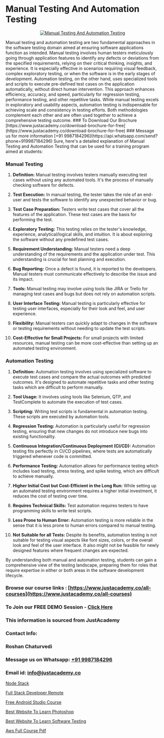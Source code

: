 # Manual Testing And Automation Testing

<p align="center">
  <a href="https://justacademy.co/program-detail/software-testing">
    <img src="https://justacademy.co/storage2/program_images/1704700438.webp" alt="Manual Testing And Automation Testing">
  </a>
</p>
Manual testing and automation testing are two fundamental approaches in the software testing domain aimed at ensuring software applications function as intended. Manual testing involves human testers meticulously going through application features to identify any defects or deviations from the specified requirements, relying on their critical thinking, insights, and experience. It is especially effective in scenarios requiring visual feedback, complex exploratory testing, or when the software is in the early stages of development. Automation testing, on the other hand, uses specialized tools and scripts to execute pre-defined test cases on the application automatically, without direct human intervention. This approach enhances efficiency, accuracy, and speed, particularly for regression testing, performance testing, and other repetitive tasks. While manual testing excels in exploratory and usability aspects, automation testing is indispensable for achieving scale and consistency in testing efforts. Both methodologies complement each other and are often used together to achieve a comprehensive testing outcome.
### To Download Our Brochure [https://www.justacademy.co/download-brochure-for-free](https://www.justacademy.co/download-brochure-for-free)
### Message us for more information [+91 9987184296](https://api.whatsapp.com/send?phone=919987184296)
Sure, here's a detailed explanation of Manual Testing and Automation Testing that can be used for a training program aimed at students:

### Manual Testing

1) **Definition:** Manual testing involves testers manually executing test cases without using any automated tools. It's the process of manually checking software for defects.

2) **Test Execution:** In manual testing, the tester takes the role of an end-user and tests the software to identify any unexpected behavior or bug.

3) **Test Case Preparation:** Testers write test cases that cover all the features of the application. These test cases are the basis for performing the test.

4) **Exploratory Testing:** This testing relies on the tester's knowledge, experience, analytical/logical skills, and intuition. It is about exploring the software without any predefined test cases.

5) **Requirement Understanding:** Manual testers need a deep understanding of the requirements and the application under test. This understanding is crucial for test planning and execution.

6) **Bug Reporting:** Once a defect is found, it is reported to the developers. Manual testers must communicate effectively to describe the issue and its impact.

7) **Tools:** Manual testing may involve using tools like JIRA or Trello for managing test cases and bugs but does not rely on automation scripts.

8) **User Interface Testing:** Manual testing is particularly effective for testing user interfaces, especially for their look and feel, and user experience.

9) **Flexibility:** Manual testers can quickly adapt to changes in the software or testing requirements without needing to update the test scripts.

10) **Cost-Effective for Small Projects:** For small projects with limited resources, manual testing can be more cost-effective than setting up an automated testing environment.

### Automation Testing

1) **Definition:** Automation testing involves using specialized software to execute test cases and compare the actual outcomes with predicted outcomes. It's designed to automate repetitive tasks and other testing tasks which are difficult to perform manually.

2) **Tool Usage:** It involves using tools like Selenium, QTP, and TestComplete to automate the execution of test cases.

3) **Scripting:** Writing test scripts is fundamental in automation testing. These scripts are executed by automation tools.

4) **Regression Testing:** Automation is particularly useful for regression testing, ensuring that new changes do not introduce new bugs into existing functionality.

5) **Continuous Integration/Continuous Deployment (CI/CD):** Automation testing fits perfectly in CI/CD pipelines, where tests are automatically triggered whenever code is committed.

6) **Performance Testing:** Automation allows for performance testing which includes load testing, stress testing, and spike testing, which are difficult to achieve manually.

7) **Higher Initial Cost but Cost-Efficient in the Long Run:** While setting up an automated testing environment requires a higher initial investment, it reduces the cost of testing over time.

8) **Requires Technical Skills:** Test automation requires testers to have programming skills to write test scripts.

9) **Less Prone to Human Error:** Automation testing is more reliable in the sense that it is less prone to human errors compared to manual testing.

10) **Not Suitable for all Tests:** Despite its benefits, automation testing is not suitable for testing visual aspects like font sizes, colors, or the overall look and feel of the user interface. It also might not be feasible for newly designed features where frequent changes are expected.

By understanding both manual and automation testing, students can gain a comprehensive view of the testing landscape, preparing them for roles that require expertise in either or both areas in the software development lifecycle.

### Browse our course links : [https://www.justacademy.co/all-courses](https://www.justacademy.co/all-courses) 
### To Join our FREE DEMO Session - [Click Here](https://www.justacademy.co/register-for-course-demo)


### This information is sourced from JustAcademy
### Contact Info:
### Roshan Chaturvedi
### Message us on Whatsapp: [+91 9987184296](https://api.whatsapp.com/send?phone=919987184296)
### Email id: [info@justacademy.co](mailto:info@justacademy.co)
                
[Node Stack](https://www.linkedin.com/pulse/node-stack-justacademy-jaipur-q9sne?trackingId=hFG5ea9jtiSKu9MMUC2sPw%3D%3D&lipi=urn%3Ali%3Apage%3Ad_flagship3_company_admin%3BzoGgv%2F2GTOq26q6ITzj9KQ%3D%3D)

[Full Stack Developer Remote](https://www.linkedin.com/pulse/full-stack-developer-remote-justacademy-z5owc/)

[Free Android Studio Course](https://medium.com/@akanshapatil/free-android-studio-course-5a50a7a0a3ef)

[Best Website To Learn Photoshop](https://medium.com/@namusn/best-website-to-learn-photoshop-354ae5b515c6)

[Best Website To Learn Software Testing](https://justacademyin.github.io/justacademy/best-website-to-learn-software-testing)

[Aws Full Course Pdf](https://justacademyin.github.io/justacademy/aws-full-course-pdf)

